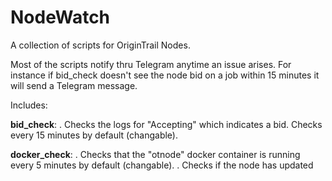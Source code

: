 # NodeWatch
A collection of scripts for OriginTrail Nodes.

Most of the scripts notify thru Telegram anytime an issue arises. For instance if bid_check doesn't see the node bid on a job within 15 minutes it will send a Telegram message.

Includes:

__bid_check__:
. Checks the logs for "Accepting" which indicates a bid. Checks every 15 minutes by default (changable).  

__docker_check__:
. Checks that the "otnode" docker container is running every 5 minutes by default (changable).
. Checks if the node has updated
